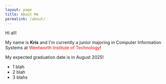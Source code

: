 ```yaml
---
layout: page
title: About Me
permalink: /about/
---
```

Hi all! 

My name is **Kris** and I'm currently a junior majoring in Computer Information Systems at <span style="color:red;">Wentworth Institute of Technology</span>!

My expected graduation date is in August 2025!

- 1 blah
- 2 blah
- 3 blahs